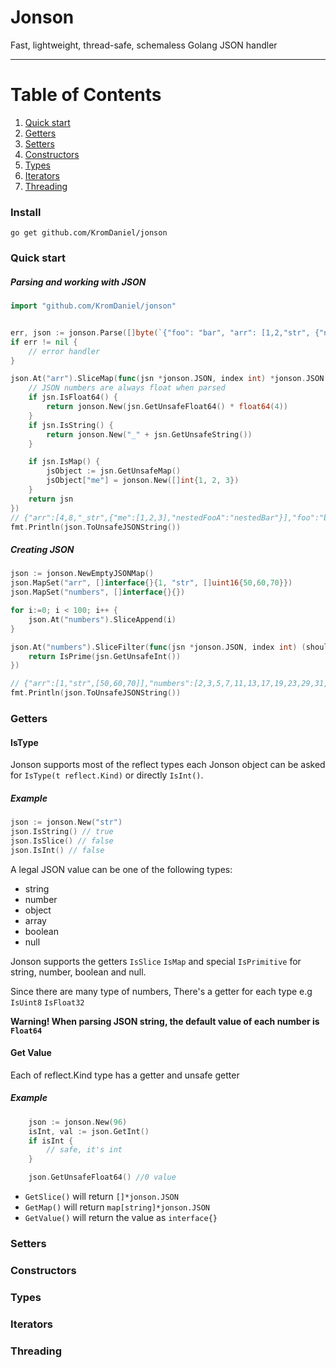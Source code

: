 # Jonson

Fast, lightweight, thread-safe, schemaless Golang JSON handler

----

# Table of Contents

1. [Quick start](#install)
2. [Getters](#getters)
3. [Setters](#setters)
5. [Constructors](#constructors)
5. [Types](#types)
6. [Iterators](#iterators)
6. [Threading](#threading)
 
### Install

```shell
go get github.com/KromDaniel/jonson
```

### Quick start


##### Parsing and working with JSON

```go
import "github.com/KromDaniel/jonson"


err, json := jonson.Parse([]byte(`{"foo": "bar", "arr": [1,2,"str", {"nestedFooA" : "nestedBar"}]}`))
if err != nil {
    // error handler
}

json.At("arr").SliceMap(func(jsn *jonson.JSON, index int) *jonson.JSON {
    // JSON numbers are always float when parsed
    if jsn.IsFloat64() {
        return jonson.New(jsn.GetUnsafeFloat64() * float64(4))
    }
    if jsn.IsString() {
        return jonson.New("_" + jsn.GetUnsafeString())
    }

    if jsn.IsMap() {
        jsObject := jsn.GetUnsafeMap()
        jsObject["me"] = jonson.New([]int{1, 2, 3})
    }
    return jsn
})
// {"arr":[4,8,"_str",{"me":[1,2,3],"nestedFooA":"nestedBar"}],"foo":"bar"}
fmt.Println(json.ToUnsafeJSONString())

```

##### Creating JSON

```go
json := jonson.NewEmptyJSONMap()
json.MapSet("arr", []interface{}{1, "str", []uint16{50,60,70}})
json.MapSet("numbers", []interface{}{})

for i:=0; i < 100; i++ {
    json.At("numbers").SliceAppend(i)
}

json.At("numbers").SliceFilter(func(jsn *jonson.JSON, index int) (shouldKeep bool) {
    return IsPrime(jsn.GetUnsafeInt())
})

// {"arr":[1,"str",[50,60,70]],"numbers":[2,3,5,7,11,13,17,19,23,29,31,37,41,43,47,53,59,61,67,71,73,79,83,89,97]}
fmt.Println(json.ToUnsafeJSONString())
```

### Getters

#### IsType
Jonson supports most of the reflect types
each Jonson object can be asked for `IsType(t reflect.Kind)` or directly `IsInt()`.

##### Example
```go
json := jonson.New("str")
json.IsString() // true
json.IsSlice() // false
json.IsInt() // false
```

A legal JSON value can be one of the following types:

* string
* number
* object
* array
* boolean
* null

Jonson supports the getters `IsSlice` `IsMap` and special `IsPrimitive` for string, number, boolean and null. 

Since there are many type of numbers, There's a getter for each type  e.g `IsUint8` `IsFloat32`

**Warning! When parsing JSON string, the default value of each number is `Float64`**


#### Get Value

Each of reflect.Kind type has a getter and unsafe getter

##### Example
```go
    json := jonson.New(96)
    isInt, val := json.GetInt()
    if isInt {
        // safe, it's int
    }

    json.GetUnsafeFloat64() //0 value
```


* `GetSlice()` will return `[]*jonson.JSON`
* `GetMap()` will return `map[string]*jonson.JSON`
* `GetValue()` will return the value as `interface{}`

### Setters
### Constructors
### Types
### Iterators
### Threading

